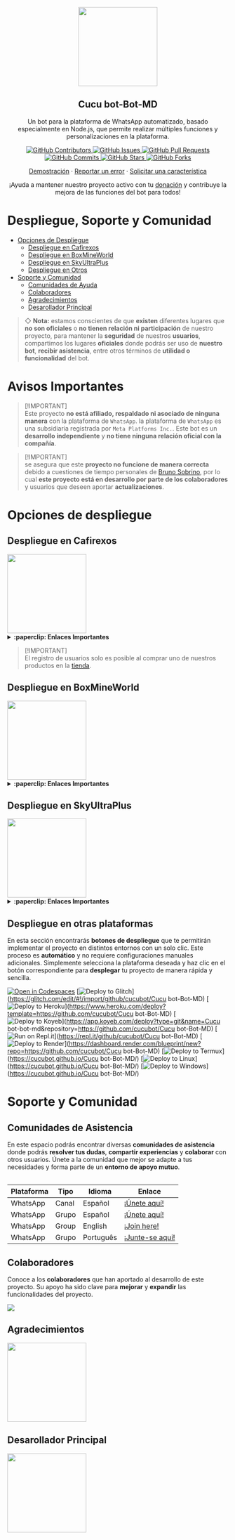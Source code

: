 <p align="center">
 <img width="180px" src="https://i.ibb.co/Qn1W6cP/image.png" align="center"/>
 <h2 align="center">Cucu bot-Bot-MD</h2>
 <p align="center">Un bot para la plataforma de WhatsApp automatizado, basado especialmente en Node.js, que permite realizar múltiples funciones y personalizaciones en la plataforma.</p>
</p>

<p align="center">
  <a href="https://github.com/cucubot/Cucu bot-Bot-MD/graphs/contributors">
    <img alt="GitHub Contributors" src="https://img.shields.io/github/contributors/cucubot/Cucu bot-Bot-MD?style=for-the-badge" />
  </a>
  <a href="https://github.com/cucubot/Cucu bot-Bot-MD/issues">
    <img alt="GitHub Issues" src="https://img.shields.io/github/issues/cucubot/Cucu bot-Bot-MD?style=for-the-badge" />
  </a>
  <a href="https://github.com/cucubot/Cucu bot-Bot-MD/pulls">
    <img alt="GitHub Pull Requests" src="https://img.shields.io/github/issues-pr/cucubot/Cucu bot-Bot-MD?style=for-the-badge" />
  </a>
  <a href="https://github.com/cucubot/Cucu bot-Bot-MD/commits">
    <img alt="GitHub Commits" src="https://img.shields.io/github/commit-activity/m/cucubot/Cucu bot-Bot-MD?style=for-the-badge" />
  </a>
  <a href="https://github.com/cucubot/Cucu bot-Bot-MD">
    <img alt="GitHub Stars" src="https://img.shields.io/github/stars/cucubot/Cucu bot-Bot-MD?style=for-the-badge" />
  </a>
  <a href="https://github.com/cucubot/Cucu bot-Bot-MD/fork">
    <img alt="GitHub Forks" src="https://img.shields.io/github/forks/cucubot/Cucu bot-Bot-MD?style=for-the-badge" />
  </a>
</p>

<p align="center">
  <a href="https://api.whatsapp.com/send?phone=+5219992843881&text=&text=.menu">Demostración</a>
  ·
  <a href="https://github.com/cucubot/Cucu bot-Bot-MD/issues/new?assignees=&labels=Bug">Reportar un error</a>
  ·
  <a href="https://github.com/cucubot/Cucu bot-Bot-MD/issues/new?assignees=&labels=Enhancement">Solicitar una característica</a>
</p>

<!-- <p align="center">
  <a href="/src/docs/README_en.md">English</a>
  ·
  <a href="/src/docs/README_pt-br.md">Português</a>
</p> -->

<p align="center">¡Ayuda a mantener nuestro proyecto activo con tu <a href="https://paypal.me/cucu9">donación</a> y contribuye la mejora de las funciones del bot para todos!</p>

# Despliegue, Soporte y Comunidad
- [Opciones de Despliegue](#opciones-de-despliegue)
  - [Despliegue en Cafirexos](#despliegue-en-cafirexos)
  - [Despliegue en BoxMineWorld](#despliegue-en-boxmineworld)
  - [Despliegue en SkyUltraPlus](#despliegue-en-skyultraplus)
  - [Despliegue en Otros](#despliegue-en-otros)
- [Soporte y Comunidad](#soporte-y-comunidad)
  - [Comunidades de Ayuda](#guía-de-uso)
  - [Colaboradores](#colaboradores)
  - [Agradecimientos](#agradecimientos)
  - [Desarollador Principal](#desarollador-principal)

> ◇ **Nota:** estamos conscientes de que **existen** diferentes lugares que **no son oficiales** o **no tienen relación ni participación** de nuestro proyecto, para mantener la **seguridad** de nuestros **usuarios**, compartimos los lugares **oficiales** donde podrás ser uso de **nuestro bot**, **recibir asistencia**, entre otros términos de **utilidad o funcionalidad** del bot.

# Avisos Importantes

> [!IMPORTANT]\
> Este proyecto **no está afiliado, respaldado ni asociado de ninguna manera** con la plataforma de `WhatsApp`. la plataforma de `WhatsApp` es una subsidiaria registrada por `Meta Platforms Inc.`. Este bot es un **desarrollo independiente** y **no tiene ninguna relación oficial con la compañía**.

> [!IMPORTANT]\
> se asegura que este **proyecto no funcione de manera correcta** debido a cuestiones de tiempo personales de [Bruno Sobrino](https://github.com/cucubot), por lo cual **este proyecto está en desarrollo por parte de los colaboradores** y usuarios que deseen aportar **actualizaciones**.


# Opciones de despliegue

## Despliegue en Cafirexos

<a href="https://cafirexos.com">
  <img width="180px" src="https://cdn.cafirexos.com/logos/logo_cfros_2000x2000.png"/>
</a>

<details>
 <summary><b>:paperclip: Enlaces Importantes</b></summary>

- [Sitio web](https://cafirexos.com)
- [Área de clientes](https://cafirexos.com/clientarea.php)
- [Panel de control](https://panel.cafirexos.com)
- [Base de conocimientos](https://cafirexos.com/knowledgebase)
- [Estado de los servicios](https://estado.cafirexos.com)
- [Canal de WhatsApp](https://cafirexos.com/whatsapp/canal)
- [Comunidad de WhatsApp](https://cafirexos.com/whatsapp/comunidad)
- [Soporte](https://cafirexos.com/submitticket.php)

</details>

> [!IMPORTANT]\
> El registro de usuarios solo es posible al comprar uno de nuestros productos en la [tienda](https://cafirexos.com/store).

## Despliegue en BoxMineWorld

<a href="https://boxmineworld.com">
  <img width="180px" src="https://i.ibb.co/sFygw8p/favicon.png"/>
</a>

<details>
 <summary><b>:paperclip: Enlaces Importantes</b></summary>

- **Sitio Web:** [boxmineworld.com](https://boxmineworld.com)
- **Área de Clientes:** [dash.boxmineworld.com](https://dash.boxmineworld.com)
- **Panel de Control:** [panel.boxmineworld.com](https://panel.boxmineworld.com)
- **Documentación:** [docs.boxmineworld.com](https://docs.boxmineworld.com)
- **Comunidad de Discord:** [¡Únete aquí!](https://discord.gg/84qsr4v)

</details>

## Despliegue en SkyUltraPlus

<a href="https://skyultraplus.com">
  <img width="180px" src="https://qu.ax/dYZxE.jpg"/>
</a>

<details>
 <summary><b>:paperclip: Enlaces Importantes</b></summary>

- **Pagina Oficial:** [`aqui`](https://www.instagram.com/cucu.desing?igsh=MXZsdmJhamlnZzR2bw==)
- **Tutorial:** [Aquí](https://www.tiktok.com/@cucu_gamer_29?is_from_webapp=1&sender_device=pc)
- **Dashboard:** [Aquí]()
- **Panel:** [Aquí]()
- **Estado de servicios:** [Aquí]()
- **Canal de WhatsApp:** [Aquí](https://chat.whatsapp.com/GBPzeIJaaak4T8wgveOwpC)
- **Comunidad:** [Aquí](https://chat.whatsapp.com/GBPzeIJaaak4T8wgveOwpC)
- **Contacto(s):** [`Gata Dios`](https://chat.whatsapp.com/GBPzeIJaaak4T8wgveOwpC) / [`Russell`](https://api.whatsapp.com/send/?phone=593982550410&text&type=phone_number&app_absent=0) / [`elrebelde21`](https://www.facebook.com/cucumbergamer29/)
- **Discord:** [SkyUltraPlus](https://discord.gg/Ph4eWsZ8)

</details>

## Despliegue en otras plataformas

En esta sección encontrarás **botones de despliegue** que te permitirán implementar el proyecto en distintos entornos con un solo clic. Este proceso es **automático** y no requiere configuraciones manuales adicionales. Simplemente selecciona la plataforma deseada y haz clic en el botón correspondiente para **desplegar** tu proyecto de manera rápida y sencilla.

[![Open in Codespaces](https://github.com/codespaces/badge.svg)](https://github.com/codespaces/new?skip_quickstart=true&machine=basicLinux32gb&repo=514876515&ref=master&geo=EuropeWest)
[![Deploy to Glitch](https://binbashbanana.github.io/deploy-buttons/buttons/remade/glitch.svg)](https://glitch.com/edit/#!/import/github/cucubot/Cucu bot-Bot-MD)
[![Deploy to Heroku](https://binbashbanana.github.io/deploy-buttons/buttons/remade/heroku.svg)](https://www.heroku.com/deploy?template=https://github.com/cucubot/Cucu bot-Bot-MD)
[![Deploy to Koyeb](https://binbashbanana.github.io/deploy-buttons/buttons/remade/koyeb.svg)](https://app.koyeb.com/deploy?type=git&name=Cucu bot-bot-md&repository=https://github.com/cucubot/Cucu bot-Bot-MD)
[![Run on Repl.it](https://binbashbanana.github.io/deploy-buttons/buttons/remade/replit.svg)](https://repl.it/github/cucubot/Cucu bot-Bot-MD)
[![Deploy to Render](https://binbashbanana.github.io/deploy-buttons/buttons/remade/render.svg)](https://dashboard.render.com/blueprint/new?repo=https://github.com/cucubot/Cucu bot-Bot-MD)
[![Deploy to Termux](https://img.shields.io/badge/Android-3DDC84?style=for-the-badge&logo=android&logoColor=white)](https://cucubot.github.io/Cucu bot-Bot-MD/)
[![Deploy to Linux](https://img.shields.io/badge/Linux-black?style=for-the-badge&logo=linux&logoColor=white)](https://cucubot.github.io/Cucu bot-Bot-MD/)
[![Deploy to Windows](https://img.shields.io/badge/Windows-0078D6?style=for-the-badge&logo=windows&logoColor=white)](https://cucubot.github.io/Cucu bot-Bot-MD/)

<!-- [![Deploy to Vercel](https://binbashbanana.github.io/deploy-buttons/buttons/remade/vercel.svg)](https://vercel.com/new/clone?repository-url=https://github.com/cucubot/Cucu bot-Bot-MD) -->

# Soporte y Comunidad

## Comunidades de Asistencia

En este espacio podrás encontrar diversas **comunidades de asistencia** donde podrás **resolver tus dudas**, **compartir experiencias** y **colaborar** con otros usuarios. Únete a la comunidad que mejor se adapte a tus necesidades y forma parte de un **entorno de apoyo mutuo**.

<table>

| Plataforma | Tipo | Idioma | Enlace |
| --- | --- | --- |--- |
| WhatsApp | Canal | Español | [¡Únete aquí!](https://chat.whatsapp.com/GBPzeIJaaak4T8wgveOwpC) |
| WhatsApp | Grupo | Español | [¡Únete aquí!](https://chat.whatsapp.com/GBPzeIJaaak4T8wgveOwpC) |
| WhatsApp | Group | English | [¡Join here!](https://chat.whatsapp.com/GBPzeIJaaak4T8wgveOwpC) |
| WhatsApp | Grupo | Português | [¡Junte-se aqui!](https://chat.whatsapp.com/GBPzeIJaaak4T8wgveOwpC) |

</table>

## Colaboradores

Conoce a los **colaboradores** que han aportado al desarrollo de este proyecto. Su apoyo ha sido clave para **mejorar** y **expandir** las funcionalidades del proyecto.

<a href="https://github.com/cucubot/Cucu bot-Bot-MD/graphs/contributors">
  <img src="https://contrib.rocks/image?repo=cucubot/Cucu bot-Bot-MD" /> 
</a>

## Agradecimientos

<a href="https://github.com/BochilGaming/games-wabot-md/tree/multi-device">
  <img src="https://i.ibb.co/CMpM8pk/Bochil-Gaming.png" width="180px"/>
</a>

## Desarollador Principal

<a href="https://github.com/cucubot">
  <img src="https://i.ibb.co/Qn1W6cP/image.png" width="180px"/>
</a>
